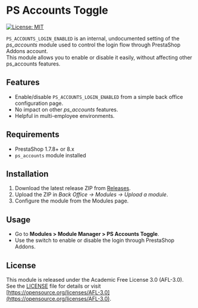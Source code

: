 # PS Accounts Toggle
[![License: MIT](https://img.shields.io/badge/License-MIT-blue.svg)](LICENSE)

`PS_ACCOUNTS_LOGIN_ENABLED` is an internal, undocumented setting of the *ps_accounts* module used to control the login flow through PrestaShop Addons account.  
This module allows you to enable or disable it easily, without affecting other ps_accounts features.

## Features
- Enable/disable `PS_ACCOUNTS_LOGIN_ENABLED` from a simple back office configuration page.
- No impact on other *ps_accounts* features.
- Helpful in multi-employee environments.

## Requirements
- PrestaShop 1.7.8+ or 8.x
- `ps_accounts` module installed

## Installation
1. Download the latest release ZIP from [Releases](../../releases).
2. Upload the ZIP in *Back Office → Modules → Upload a module*.
3. Configure the module from the Modules page.

## Usage
- Go to **Modules > Module Manager > PS Accounts Toggle**.
- Use the switch to enable or disable the login through PrestaShop Addons.

## License
This module is released under the Academic Free License 3.0 (AFL-3.0).  
See the [LICENSE](LICENSE) file for details or visit [https://opensource.org/licenses/AFL-3.0](https://opensource.org/licenses/AFL-3.0).
